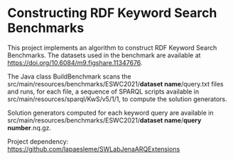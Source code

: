 # Constructing RDF Keyword Search Benchmarks

This project implements an algorithm to construct RDF Keyword Search Benchmarks. The datasets used in the benchmark are available at https://doi.org/10.6084/m9.figshare.11347676. 

The Java class BuildBenchmark scans the src/main/resources/benchmarks/ESWC2021/**dataset name**/query.txt files and runs, for each file, a sequence of SPARQL scripts available in src/main/resources/sparql/KwS/v5/1/1, to compute the solution generators. 
  
Solution generators computed for each keyword query are available in src/main/resources/benchmarks/ESWC2021/**dataset name**/**query number**.nq.gz.
  
Project dependency: https://github.com/lapaesleme/SWLabJenaARQExtensions
